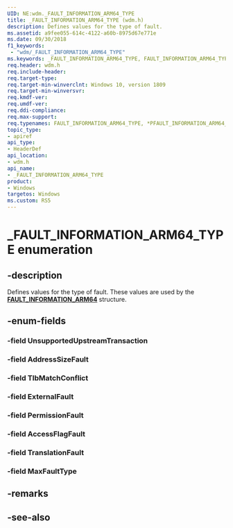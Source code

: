```yaml
---
UID: NE:wdm._FAULT_INFORMATION_ARM64_TYPE
title: _FAULT_INFORMATION_ARM64_TYPE (wdm.h)
description: Defines values for the type of fault. 
ms.assetid: a9fee055-614c-4122-a60b-8975d67e771e
ms.date: 09/30/2018
f1_keywords:
 - "wdm/_FAULT_INFORMATION_ARM64_TYPE"
ms.keywords: _FAULT_INFORMATION_ARM64_TYPE, FAULT_INFORMATION_ARM64_TYPE, *PFAULT_INFORMATION_ARM64_TYPE, 
req.header: wdm.h
req.include-header:
req.target-type:
req.target-min-winverclnt: Windows 10, version 1809
req.target-min-winversvr:
req.kmdf-ver:
req.umdf-ver:
req.ddi-compliance:
req.max-support:
req.typenames: FAULT_INFORMATION_ARM64_TYPE, *PFAULT_INFORMATION_ARM64_TYPE
topic_type: 
- apiref
api_type: 
- HeaderDef
api_location: 
- wdm.h
api_name: 
- _FAULT_INFORMATION_ARM64_TYPE
product:
- Windows
targetos: Windows
ms.custom: RS5
---
```


# _FAULT_INFORMATION_ARM64_TYPE enumeration

## -description
Defines values for the type of fault. These values are used by the [**FAULT_INFORMATION_ARM64**](ns-wdm-_fault_information_arm64.md) structure.


## -enum-fields

### -field UnsupportedUpstreamTransaction 
### -field AddressSizeFault 
### -field TlbMatchConflict 
### -field ExternalFault 
### -field PermissionFault 
### -field AccessFlagFault 
### -field TranslationFault 
### -field MaxFaultType 

## -remarks

## -see-also
